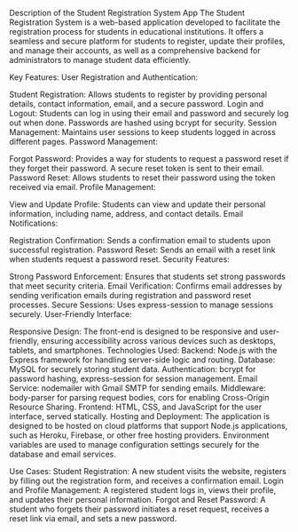 Description of the Student Registration System App
The Student Registration System is a web-based application developed to facilitate the registration process for students in educational institutions. It offers a seamless and secure platform for students to register, update their profiles, and manage their accounts, as well as a comprehensive backend for administrators to manage student data efficiently.

Key Features:
User Registration and Authentication:

Student Registration: Allows students to register by providing personal details, contact information, email, and a secure password.
Login and Logout: Students can log in using their email and password and securely log out when done. Passwords are hashed using bcrypt for security.
Session Management: Maintains user sessions to keep students logged in across different pages.
Password Management:

Forgot Password: Provides a way for students to request a password reset if they forget their password. A secure reset token is sent to their email.
Password Reset: Allows students to reset their password using the token received via email.
Profile Management:

View and Update Profile: Students can view and update their personal information, including name, address, and contact details.
Email Notifications:

Registration Confirmation: Sends a confirmation email to students upon successful registration.
Password Reset: Sends an email with a reset link when students request a password reset.
Security Features:

Strong Password Enforcement: Ensures that students set strong passwords that meet security criteria.
Email Verification: Confirms email addresses by sending verification emails during registration and password reset processes.
Secure Sessions: Uses express-session to manage sessions securely.
User-Friendly Interface:

Responsive Design: The front-end is designed to be responsive and user-friendly, ensuring accessibility across various devices such as desktops, tablets, and smartphones.
Technologies Used:
Backend: Node.js with the Express framework for handling server-side logic and routing.
Database: MySQL for securely storing student data.
Authentication: bcrypt for password hashing, express-session for session management.
Email Service: nodemailer with Gmail SMTP for sending emails.
Middleware: body-parser for parsing request bodies, cors for enabling Cross-Origin Resource Sharing.
Frontend: HTML, CSS, and JavaScript for the user interface, served statically.
Hosting and Deployment:
The application is designed to be hosted on cloud platforms that support Node.js applications, such as Heroku, Firebase, or other free hosting providers. Environment variables are used to manage configuration settings securely for the database and email services.

Use Cases:
Student Registration: A new student visits the website, registers by filling out the registration form, and receives a confirmation email.
Login and Profile Management: A registered student logs in, views their profile, and updates their personal information.
Forgot and Reset Password: A student who forgets their password initiates a reset request, receives a reset link via email, and sets a new password.

